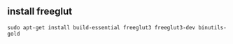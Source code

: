 ## install freeglut  
```
sudo apt-get install build-essential freeglut3 freeglut3-dev binutils-gold  
```



